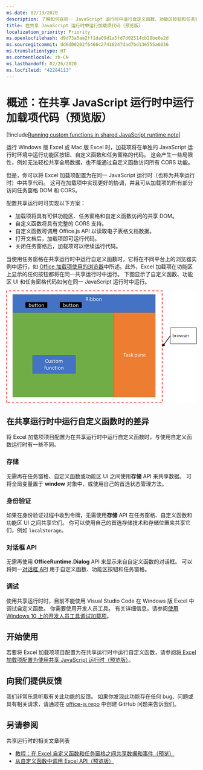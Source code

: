 ```yaml
---
ms.date: 02/13/2020
description: 了解如何在同一 JavaScript 运行时中运行自定义函数、功能区按钮和任务窗格代码，以便在加载项中协调方案。
title: 在共享 JavaScript 运行时中运行加载项代码（预览版）
localization_priority: Priority
ms.openlocfilehash: d9d73a5ae2ff1da09d1a5fd7d02514cb28be0e2d
ms.sourcegitcommit: dd6d00202f6466c27418247dad7bd136555a6036
ms.translationtype: HT
ms.contentlocale: zh-CN
ms.lasthandoff: 02/26/2020
ms.locfileid: "42284113"
---
```

# <a name="overview-run-your-add-in-code-in-a-shared-javascript-runtime-preview"></a>概述：在共享 JavaScript 运行时中运行加载项代码（预览版）

[!include[Running custom functions in shared JavaScript runtime note](../includes/excel-shared-runtime-preview-note.md)]

运行 Windows 版 Excel 或 Mac 版 Excel 时，加载项将在单独的 JavaScript 运行时环境中运行功能区按钮、自定义函数和任务窗格的代码。 这会产生一些局限性，例如无法轻松共享全局数据，也不能通过自定义函数访问所有 CORS 功能。

但是，你可以将 Excel 加载项配置为在同一 JavaScript 运行时（也称为共享运行时）中共享代码。 这可在加载项中实现更好的协调，并且可从加载项的所有部分访问任务窗格 DOM 和 CORS。

配置共享运行时可实现以下方案：

- 加载项将具有可供功能区、任务窗格和自定义函数访问的共享 DOM。
- 自定义函数将具有完整的 CORS 支持。
- 自定义函数可调用 Office.js API 以读取电子表格文档数据。
- 打开文档后，加载项即可运行代码。
- 关闭任务窗格后，加载项可以继续运行代码。

当使用任务窗格在共享运行时中运行自定义函数时，它将在不同平台上的浏览器实例中运行，如 [Office 加载项使用的浏览器](../concepts/browsers-used-by-office-web-add-ins.md)中所述。此外，Excel 加载项在功能区上显示的任何按钮都将在同一共享运行时中运行。 下图显示了自定义函数、功能区 UI 和任务窗格代码如何在同一 JavaScript 运行时中运行。

![使用 Excel 中的功能区按钮和任务窗格在共享运行时中运行的自定义函数](../images/custom-functions-in-browser-runtime.png)

## <a name="differences-when-running-custom-functions-in-a-shared-runtime"></a>在共享运行时中运行自定义函数时的差异

将 Excel 加载项项目配置为在共享运行时中运行自定义函数时，与使用自定义函数运行时有一些不同。

### <a name="storage"></a>存储

无需再在任务窗格、自定义函数或功能区 UI 之间使用**存储** API 来共享数据。 可将全局变量置于 **window** 对象中，或使用自己的首选状态管理方法。

### <a name="authentication"></a>身份验证

如果在身份验证过程中收到令牌，无需使用**存储** API 在任务窗格、自定义函数和功能区 UI 之间共享它们。 你可以使用自己的首选存储技术和存储位置来共享它们，例如 `localStorage`。

### <a name="dialog-api"></a>对话框 API

无需再使用 **OfficeRuntime.Dialog** API 来显示来自自定义函数的对话框。 可以将同一[对话框 API](../develop/dialog-api-in-office-add-ins.md) 用于自定义函数、功能区按钮和任务窗格。

### <a name="debugging"></a>调试

使用共享运行时时，目前不能使用 Visual Studio Code 在 Windows 版 Excel 中调试自定义函数。 你需要使用开发人员工具。 有关详细信息，请参阅[使用 Windows 10 上的开发人员工具调试加载项](../testing/debug-add-ins-using-f12-developer-tools-on-windows-10.md)。

## <a name="get-started"></a>开始使用

若要将 Excel 加载项项目配置为在共享运行时中运行自定义函数，请参阅[将 Excel 加载项配置为使用共享 JavaScript 运行时（预览版）](configure-your-add-in-to-use-a-shared-runtime.md)。

## <a name="give-us-feedback"></a>向我们提供反馈

我们非常乐意听取有关此功能的反馈。 如果你发现此功能存在任何 bug、问题或具有相关请求，请通过在 [office-js repo](https://github.com/OfficeDev/office-js) 中创建 GitHub 问题来告诉我们。

## <a name="see-also"></a>另请参阅

共享运行时的相关文章列表
- [教程：在 Excel 自定义函数和任务窗格之间共享数据和事件（预览）](../tutorials/share-data-and-events-between-custom-functions-and-the-task-pane-tutorial.md)
- [从自定义函数中调用 Excel API（预览版）](call-excel-apis-from-custom-function.md)